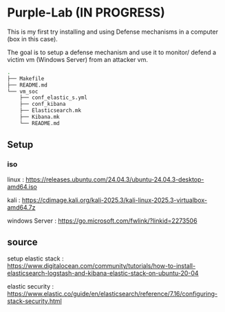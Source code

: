 # Purple-Lab (IN PROGRESS)

This is my first try installing and using Defense mechanisms in a computer (box in this case).

The goal is to setup a defense mechanism and use it to monitor/ defend a victim vm (Windows Server) from an attacker vm.

```bash
.
├── Makefile
├── README.md
└── vm_soc
    ├── conf_elastic_s.yml
    ├── conf_kibana
    ├── Elasticsearch.mk
    ├── Kibana.mk
    └── README.md

```

## Setup

### iso 

linux            : https://releases.ubuntu.com/24.04.3/ubuntu-24.04.3-desktop-amd64.iso

kali             : https://cdimage.kali.org/kali-2025.3/kali-linux-2025.3-virtualbox-amd64.7z

windows Server   : https://go.microsoft.com/fwlink/?linkid=2273506


## source

setup elastic stack : 
https://www.digitalocean.com/community/tutorials/how-to-install-elasticsearch-logstash-and-kibana-elastic-stack-on-ubuntu-20-04

elastic security :
https://www.elastic.co/guide/en/elasticsearch/reference/7.16/configuring-stack-security.html